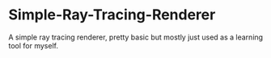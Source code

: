 # Simple-Ray-Tracing-Renderer
A simple ray tracing renderer, pretty basic but mostly just used as a learning tool for myself.
